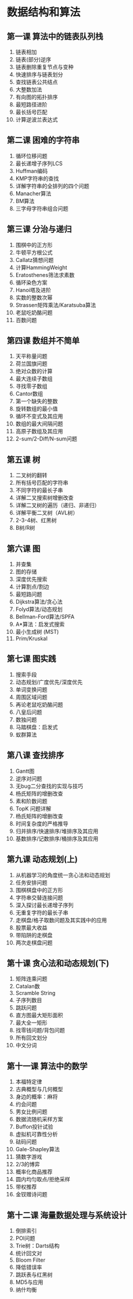 # 数据结构和算法

## 第一课 算法中的链表队列栈

1. 链表相加
2. 链表(部分)逆序
3. 链表删除重复节点与变种
4. 快速排序与链表划分
5. 查找链表公共结点
6. 大整数加法
7. 有向图的拓扑排序
8. 最短路径进阶
9. 最长括号匹配
10. 计算逆波兰表达式

## 第二课 困难的字符串

1. 循环位移问题
2. 最长递增子序列LCS
3. Huffman编码
4. KMP字符串的查找
5. 详解字符串的全排列的四个问题
6. Manacher算法
7. BM算法
8. 三字母字符串组合问题

## 第三课 分治与递归

1. 围棋中的正方形
2. 牛顿平方根公式
3. Callatz猜想问题
4. 计算HammingWeight
5. Eratosthenes筛法求素数
6. 循环染色方案
7. Hanoi塔及进阶
8. 实数的整数次幂
9. Strassen矩阵乘法/Karatsuba算法
10. 老鼠吃奶酪问题
11. 百数问题

## 第四课 数组并不简单

1. 天平称量问题
2. 荷兰国旗问题
3. 绝对众数的计算
4. 最大连续子数组
5. 寻找零子数组
6. Cantor数组
7. 第一个缺失的整数
8. 旋转数组的最小值
9. 循环不变式及其应用
10. 数组的最大间隔问题
11. 高原子数组及其应用
12. 2-sum/2-Diff/N-sum问题

## 第五课 树

1. 二叉树的翻转
2. 所有括号匹配的字符串
3. 不同字符的最长子串
4. 详解二叉搜索树增删改查
5. 详解二叉树的遍历（递归、非递归）
6. 详解平衡二叉树（AVL树）
7. 2-3-4树、红黑树
8. B树/R树

## 第六课 图

1. 并查集
2. 图的存储
3. 深度优先搜索
4. 计算割点/割边
5. 最短路问题
6. Dijkstra算法/贪心法
7. Folyd算法/动态规划
8. Bellman-Ford算法/SPFA
9. A*算法：启发式搜索
10. 最小生成树 (MST)
11. Prim/Kruskal

## 第七课 图实践

1. 搜索手段
2. 动态规划/广度优先/深度优先
3. 单词变换问题
4. 周围区域问题
5. 再论老鼠吃奶酪问题
6. 八皇后问题
7. 数独问题
8. 马踏棋盘：启发式
10. 蚁群算法

## 第八课 查找排序

1. Gantt图
2. 逆序对问题
3. 无bug二分查找的实现与技巧
4. 杨氏矩阵的增删改查
5. 素和阶数问题
6. TopK 问题详解
7. 杨氏矩阵的增删改查
8. 时间复杂度的严格推导
9. 归并排序/快速排序/堆排序及其应用
10. 基数排序/记数排序/桶排序及其应用

## 第九课 动态规划(上)

1. 从机器学习的角度统一贪心法和动态规划
2. 任务安排问题
3. 围棋棋盘中的正方形
4. 字符串交替连接问题
5. 深入探讨最长递增子序列
6. 无重复字符的最长子串
7. 走棋盘/格子取数问题及其实践中的应用
8. 股票最大收益
9. 带陷阱的走棋盘
10. 两次走棋盘问题

## 第十课 贪心法和动态规划(下)

1. 矩阵连乘问题
2. Catalan数
3. Scramble String
4. 子序列数目
5. 跳跃问题
6. 直方图最大矩形面积
7. 最大全一矩形
8. 找零钱问题/背包问题
9. 所有回文划分
10. 中文分词

## 第十一课 算法中的数学

1. 本福特定律
2. 古典概型与几何概型
3. 身边的概率：麻将
4. 约会问题
5. 男女比例问题
6. 数据流随机采样方案
7. Buffon投针试验
8. 虚拟机可靠性分析
9. 砝码问题
10. Gale-Shapley算法
10. 猜数字游戏
11. 2/3的博弈
12. 概率化商品推荐
13. 圆内均匀取点/拒绝采样
14. 带权推荐
15. 金钗赠诗问题

## 第十二课 海量数据处理与系统设计

1. 倒排索引
2. POI问题
3. Trie树：Darts结构
4. 统计回文对
5. Bloom Filter
6. 降低错误率
7. 跳跃表与红黑树
8. MD5与应用
9. 纳什均衡